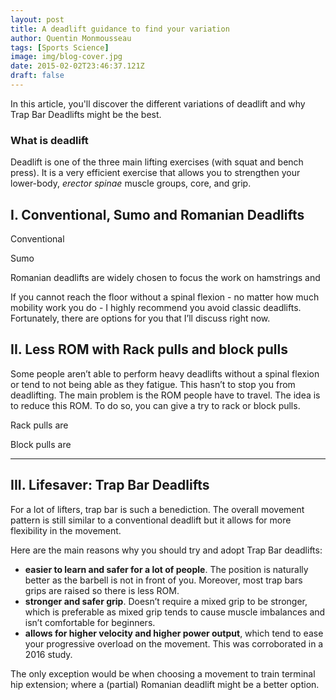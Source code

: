 ```yaml
---
layout: post
title: A deadlift guidance to find your variation
author: Quentin Monmousseau
tags: [Sports Science]
image: img/blog-cover.jpg
date: 2015-02-02T23:46:37.121Z
draft: false
---
```


In this article, you'll discover the different variations of deadlift and why Trap Bar Deadlifts might be the best.

### What is deadlift

Deadlift is one of the three main lifting exercises (with squat and bench press). It is a very efficient exercise that allows you to strengthen your lower-body, *erector spinae* muscle groups, core, and grip.

## I. Conventional, Sumo and Romanian Deadlifts

Conventional

Sumo

Romanian deadlifts are widely chosen to focus the work on hamstrings and 

If you cannot reach the floor without a spinal flexion - no matter how much mobility work you do - I highly recommend you avoid classic deadlifts. Fortunately, there are options for you that I’ll discuss right now.

## II. Less ROM with Rack pulls and block pulls

Some people aren’t able to perform heavy deadlifts without a spinal flexion or tend to not being able as they fatigue. This hasn’t to stop you from deadlifting. The main problem is the ROM people have to travel. The idea is to reduce this ROM. To do so, you can give a try to rack or block pulls.

Rack pulls are 


Block pulls are

---

## III. Lifesaver: Trap Bar Deadlifts  

For a lot of lifters, trap bar is such a benediction. The overall movement pattern is still similar to a conventional deadlift but it allows for more flexibility in the movement.

Here are the main reasons why you should try and adopt Trap Bar deadlifts:
- **easier to learn and safer for a lot of people**. The position is naturally better as the barbell is not in front of you. Moreover, most trap bars grips are raised so there is less ROM.
- **stronger and safer grip**. Doesn’t require a mixed grip to be stronger, which is preferable as mixed grip tends to cause muscle imbalances and isn’t comfortable for beginners.
- **allows for higher velocity and higher power output**, which tend to ease your progressive overload on the movement. This was corroborated in a 2016 study.

The only exception would be when choosing a movement to train terminal hip extension; where a (partial) Romanian deadlift might be a better option.